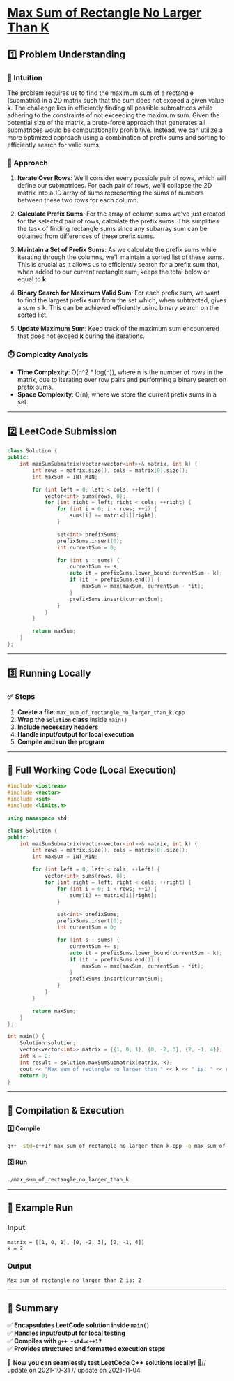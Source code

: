 # **[Max Sum of Rectangle No Larger Than K](https://leetcode.com/problems/max-sum-of-rectangle-no-larger-than-k/description/)**  

## **1️⃣ Problem Understanding**  
### **📌 Intuition**  
The problem requires us to find the maximum sum of a rectangle (submatrix) in a 2D matrix such that the sum does not exceed a given value **k**. The challenge lies in efficiently finding all possible submatrices while adhering to the constraints of not exceeding the maximum sum. Given the potential size of the matrix, a brute-force approach that generates all submatrices would be computationally prohibitive. Instead, we can utilize a more optimized approach using a combination of prefix sums and sorting to efficiently search for valid sums.

### **🚀 Approach**  
1. **Iterate Over Rows**: We'll consider every possible pair of rows, which will define our submatrices. For each pair of rows, we'll collapse the 2D matrix into a 1D array of sums representing the sums of numbers between these two rows for each column.
  
2. **Calculate Prefix Sums**: For the array of column sums we've just created for the selected pair of rows, calculate the prefix sums. This simplifies the task of finding rectangle sums since any subarray sum can be obtained from differences of these prefix sums.

3. **Maintain a Set of Prefix Sums**: As we calculate the prefix sums while iterating through the columns, we'll maintain a sorted list of these sums. This is crucial as it allows us to efficiently search for a prefix sum that, when added to our current rectangle sum, keeps the total below or equal to **k**.

4. **Binary Search for Maximum Valid Sum**: For each prefix sum, we want to find the largest prefix sum from the set which, when subtracted, gives a sum ≤ k. This can be achieved efficiently using binary search on the sorted list.

5. **Update Maximum Sum**: Keep track of the maximum sum encountered that does not exceed **k** during the iterations.

### **⏱️ Complexity Analysis**  
- **Time Complexity**: O(n^2 * log(n)), where n is the number of rows in the matrix, due to iterating over row pairs and performing a binary search on prefix sums.
- **Space Complexity**: O(n), where we store the current prefix sums in a set.

---  

## **2️⃣ LeetCode Submission**  
```cpp
class Solution {
public:
    int maxSumSubmatrix(vector<vector<int>>& matrix, int k) {
        int rows = matrix.size(), cols = matrix[0].size();
        int maxSum = INT_MIN;

        for (int left = 0; left < cols; ++left) {
            vector<int> sums(rows, 0);
            for (int right = left; right < cols; ++right) {
                for (int i = 0; i < rows; ++i) {
                    sums[i] += matrix[i][right];
                }

                set<int> prefixSums;
                prefixSums.insert(0);
                int currentSum = 0;

                for (int s : sums) {
                    currentSum += s;
                    auto it = prefixSums.lower_bound(currentSum - k);
                    if (it != prefixSums.end()) {
                        maxSum = max(maxSum, currentSum - *it);
                    }
                    prefixSums.insert(currentSum);
                }
            }
        }

        return maxSum;
    }
};
```  

---  

## **3️⃣ Running Locally**  
### **✅ Steps**  
1. **Create a file**: `max_sum_of_rectangle_no_larger_than_k.cpp`  
2. **Wrap the `Solution` class** inside `main()`  
3. **Include necessary headers**  
4. **Handle input/output for local execution**  
5. **Compile and run the program**  

---  

## **📝 Full Working Code (Local Execution)**  
```cpp
#include <iostream>
#include <vector>
#include <set>
#include <limits.h>

using namespace std;

class Solution {
public:
    int maxSumSubmatrix(vector<vector<int>>& matrix, int k) {
        int rows = matrix.size(), cols = matrix[0].size();
        int maxSum = INT_MIN;

        for (int left = 0; left < cols; ++left) {
            vector<int> sums(rows, 0);
            for (int right = left; right < cols; ++right) {
                for (int i = 0; i < rows; ++i) {
                    sums[i] += matrix[i][right];
                }

                set<int> prefixSums;
                prefixSums.insert(0);
                int currentSum = 0;

                for (int s : sums) {
                    currentSum += s;
                    auto it = prefixSums.lower_bound(currentSum - k);
                    if (it != prefixSums.end()) {
                        maxSum = max(maxSum, currentSum - *it);
                    }
                    prefixSums.insert(currentSum);
                }
            }
        }

        return maxSum;
    }
};

int main() {
    Solution solution;
    vector<vector<int>> matrix = {{1, 0, 1}, {0, -2, 3}, {2, -1, 4}};
    int k = 2;
    int result = solution.maxSumSubmatrix(matrix, k);
    cout << "Max sum of rectangle no larger than " << k << " is: " << result << endl;
    return 0;
}
```  

---  

## **🔧 Compilation & Execution**  
#### **1️⃣ Compile**  
```bash
g++ -std=c++17 max_sum_of_rectangle_no_larger_than_k.cpp -o max_sum_of_rectangle_no_larger_than_k
```  

#### **2️⃣ Run**  
```bash
./max_sum_of_rectangle_no_larger_than_k
```  

---  

## **🎯 Example Run**  
### **Input**  
```
matrix = [[1, 0, 1], [0, -2, 3], [2, -1, 4]]
k = 2
```  
### **Output**  
```
Max sum of rectangle no larger than 2 is: 2
```  

---  

## **📌 Summary**  
✅ **Encapsulates LeetCode solution inside `main()`**  
✅ **Handles input/output for local testing**  
✅ **Compiles with `g++ -std=c++17`**  
✅ **Provides structured and formatted execution steps**  

🚀 **Now you can seamlessly test LeetCode C++ solutions locally!** 🚀// update on 2021-10-31
// update on 2021-11-04
